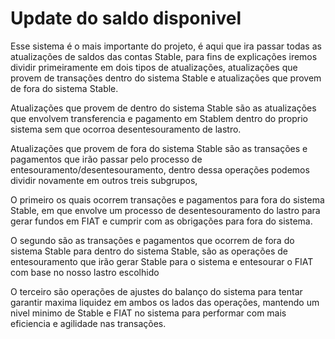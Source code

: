 # Update do saldo disponivel

Esse sistema é o mais importante do projeto, é aqui que ira passar todas as atualizações de saldos das contas Stable, para fins de explicações iremos dividir primeiramente em dois tipos de atualizações, atualizações que provem de transações dentro do sistema Stable e atualizações que provem de fora do sistema Stable.

Atualizações que provem de dentro do sistema Stable são as atualizações que envolvem transferencia e pagamento em Stablem dentro do proprio sistema sem que ocorroa desentesouramento de lastro.

Atualizações que provem de fora do sistema Stable são as transações e pagamentos que irão passar pelo processo de entesouramento/desentesouramento, dentro dessa operações podemos dividir novamente em outros treis subgrupos, 

O primeiro os quais ocorrem transações e pagamentos para fora do sistema Stable, em que envolve um processo de desentesouramento do lastro para gerar fundos em FIAT e cumprir com as obrigações para fora do sistema.

O segundo são as transações e pagamentos que ocorrem de fora do sistema Stable para dentro do sistema Stable, são as operações de entesouramento que irão gerar Stable para o sistema e entesourar o FIAT com base no nosso lastro escolhido

O terceiro são operações de ajustes do balanço do sistema para tentar garantir maxima liquidez em ambos os lados das operações, mantendo um nivel minimo de Stable e FIAT no sistema para performar com mais eficiencia e agilidade nas transações.
